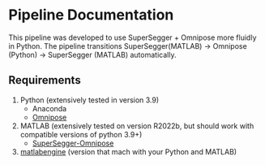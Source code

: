 # Pipeline Documentation

This pipeline was developed to use SuperSegger + Omnipose more fluidly in Python. The pipeline transitions SuperSegger(MATLAB) -> Omnipose (Python) -> SuperSegger (MATLAB) automatically.

## Requirements

1. Python  (extensively tested in version 3.9)
   * Anaconda
   * [Omnipose](https://github.com/kevinjohncutler/omnipose)
2. MATLAB (extensively tested on version R2022b, but should work with compatible versions of python 3.9+)
   * [SuperSegger-Omnipose](https://github.com/tlo-bot/supersegger-omnipose)
3. [matlabengine](https://pypi.org/project/matlabengine/) (version that mach with your Python and MATLAB)

